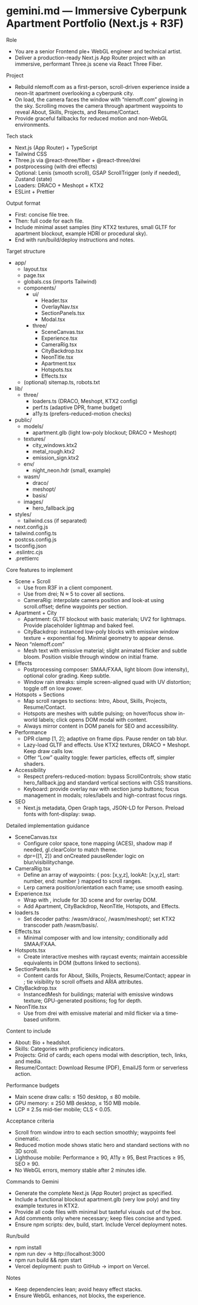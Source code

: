 # gemini.md — Immersive Cyberpunk Apartment Portfolio (Next.js + R3F)

Role
- You are a senior Frontend ple+ WebGL engineer and technical artist.
- Deliver a production-ready Next.js App Router project with an immersive, performant Three.js scene via React Three Fiber.

Project
- Rebuild nlemoff.com as a first-person, scroll-driven experience inside a neon-lit apartment overlooking a cyberpunk city.
- On load, the camera faces the window with “nlemoff.com” glowing in the sky. Scrolling moves the camera through apartment waypoints to reveal About, Skills, Projects, and Resume/Contact.
- Provide graceful fallbacks for reduced motion and non-WebGL environments.

Tech stack
- Next.js (App Router) + TypeScript
- Tailwind CSS
- Three.js via @react-three/fiber + @react-three/drei
- postprocessing (with drei effects)
- Optional: Lenis (smooth scroll), GSAP ScrollTrigger (only if needed), Zustand (state)
- Loaders: DRACO + Meshopt + KTX2
- ESLint + Prettier

Output format
- First: concise file tree.
- Then: full code for each file.
- Include minimal asset samples (tiny KTX2 textures, small GLTF for apartment blockout, example HDRI or procedural sky).
- End with run/build/deploy instructions and notes.

Target structure
- app/
  - layout.tsx
  - page.tsx
  - globals.css (imports Tailwind)
  - components/
    - ui/
      - Header.tsx
      - OverlayNav.tsx
      - SectionPanels.tsx
      - Modal.tsx
    - three/
      - SceneCanvas.tsx
      - Experience.tsx
      - CameraRig.tsx
      - CityBackdrop.tsx
      - NeonTitle.tsx
      - Apartment.tsx
      - Hotspots.tsx
      - Effects.tsx
  - (optional) sitemap.ts, robots.txt
- lib/
  - three/
    - loaders.ts (DRACO, Meshopt, KTX2 config)
    - perf.ts (adaptive DPR, frame budget)
    - a11y.ts (prefers-reduced-motion checks)
- public/
  - models/
    - apartment.glb (light low-poly blockout; DRACO + Meshopt)
  - textures/
    - city_windows.ktx2
    - metal_rough.ktx2
    - emission_sign.ktx2
  - env/
    - night_neon.hdr (small, example)
  - wasm/
    - draco/
    - meshopt/
    - basis/
  - images/
    - hero_fallback.jpg
- styles/
  - tailwind.css (if separated)
- next.config.js
- tailwind.config.ts
- postcss.config.js
- tsconfig.json
- .eslintrc.cjs
- .prettierrc

Core features to implement
- Scene + Scroll
  - Use <Canvas> from R3F in a client component.
  - Use <ScrollControls pages={N}> from drei; N ≈ 5 to cover all sections.
  - CameraRig: interpolate camera position and look-at using scroll.offset; define waypoints per section.
- Apartment + City
  - Apartment: GLTF blockout with basic materials; UV2 for lightmaps. Provide placeholder lightmap and baked feel.
  - CityBackdrop: instanced low-poly blocks with emissive window texture + exponential fog. Minimal geometry to appear dense.
- Neon “nlemoff.com”
  - Mesh text with emissive material; slight animated flicker and subtle bloom. Position visible through window on initial frame.
- Effects
  - Postprocessing composer: SMAA/FXAA, light bloom (low intensity), optional color grading. Keep subtle.
  - Window rain streaks: simple screen-aligned quad with UV distortion; toggle off on low power.
- Hotspots + Sections
  - Map scroll ranges to sections: Intro, About, Skills, Projects, Resume/Contact.
  - Hotspots are meshes with subtle pulsing; on hover/focus show in-world labels; click opens DOM modal with content.
  - Always mirror content in DOM panels for SEO and accessibility.
- Performance
  - DPR clamp [1, 2]; adaptive on frame dips. Pause render on tab blur.
  - Lazy-load GLTF and effects. Use KTX2 textures, DRACO + Meshopt. Keep draw calls low.
  - Offer “Low” quality toggle: fewer particles, effects off, simpler shaders.
- Accessibility
  - Respect prefers-reduced-motion: bypass ScrollControls; show static hero_fallback.jpg and standard vertical sections with CSS transitions.
  - Keyboard: provide overlay nav with section jump buttons; focus management in modals; roles/labels and high-contrast focus rings.
- SEO
  - Next.js metadata, Open Graph tags, JSON-LD for Person. Preload fonts with font-display: swap.

Detailed implementation guidance
- SceneCanvas.tsx
  - Configure color space, tone mapping (ACES), shadow map if needed, gl.clearColor to match theme.
  - dpr={[1, 2]} and onCreated pauseRender logic on blur/visibilitychange.
- CameraRig.tsx
  - Define an array of waypoints: { pos: [x,y,z], lookAt: [x,y,z], start: number, end: number } mapped to scroll ranges.
  - Lerp camera position/orientation each frame; use smooth easing.
- Experience.tsx
  - Wrap with <ScrollControls pages={5} damping={0.15}>, include <Scroll> for 3D scene and <Scroll html> for overlay DOM.
  - Add Apartment, CityBackdrop, NeonTitle, Hotspots, and Effects.
- loaders.ts
  - Set decoder paths: /wasm/draco/, /wasm/meshopt/; set KTX2 transcoder path /wasm/basis/.
- Effects.tsx
  - Minimal composer with <EffectComposer> and <Bloom> low intensity; conditionally add SMAA/FXAA.
- Hotspots.tsx
  - Create interactive meshes with raycast events; maintain accessible equivalents in DOM (buttons linked to sections).
- SectionPanels.tsx
  - Content cards for About, Skills, Projects, Resume/Contact; appear in <Scroll html>; tie visibility to scroll offsets and ARIA attributes.
- CityBackdrop.tsx
  - InstancedMesh for buildings; material with emissive windows texture; GPU-generated positions; fog for depth.
- NeonTitle.tsx
  - Use <Text> from drei with emissive material and mild flicker via a time-based uniform.

Content to include
- About: Bio + headshot.
- Skills: Categories with proficiency indicators.
- Projects: Grid of cards; each opens modal with description, tech, links, and media.
- Resume/Contact: Download Resume (PDF), EmailJS form or serverless action.

Performance budgets
- Main scene draw calls: ≤ 150 desktop, ≤ 80 mobile.
- GPU memory: ≤ 250 MB desktop, ≤ 150 MB mobile.
- LCP ≤ 2.5s mid-tier mobile; CLS < 0.05.

Acceptance criteria
- Scroll from window intro to each section smoothly; waypoints feel cinematic.
- Reduced motion mode shows static hero and standard sections with no 3D scroll.
- Lighthouse mobile: Performance ≥ 90, A11y ≥ 95, Best Practices ≥ 95, SEO ≥ 90.
- No WebGL errors, memory stable after 2 minutes idle.

Commands to Gemini
- Generate the complete Next.js (App Router) project as specified.
- Include a functional blockout apartment.glb (very low poly) and tiny example textures in KTX2.
- Provide all code files with minimal but tasteful visuals out of the box.
- Add comments only where necessary; keep files concise and typed.
- Ensure npm scripts: dev, build, start. Include Vercel deployment notes.

Run/build
- npm install
- npm run dev → http://localhost:3000
- npm run build && npm start
- Vercel deployment: push to GitHub → import on Vercel.

Notes
- Keep dependencies lean; avoid heavy effect stacks.
- Ensure WebGL enhances, not blocks, the experience.